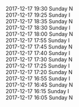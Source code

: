 2017-12-17 19:30 Sunday  N  
2017-12-17 19:25 Sunday  I  
2017-12-17 18:35 Sunday  N  
2017-12-17 18:30 Sunday  I  
2017-12-17 18:00 Sunday  N  
2017-12-17 17:55 Sunday  I  
2017-12-17 17:45 Sunday  N  
2017-12-17 17:40 Sunday  I  
2017-12-17 17:30 Sunday  N  
2017-12-17 17:25 Sunday  I  
2017-12-17 17:20 Sunday  N  
2017-12-17 16:55 Sunday  I  
2017-12-17 16:45 Sunday  N  
2017-12-17 16:15 Sunday  I  
2017-12-17 16:05 Sunday  N  
